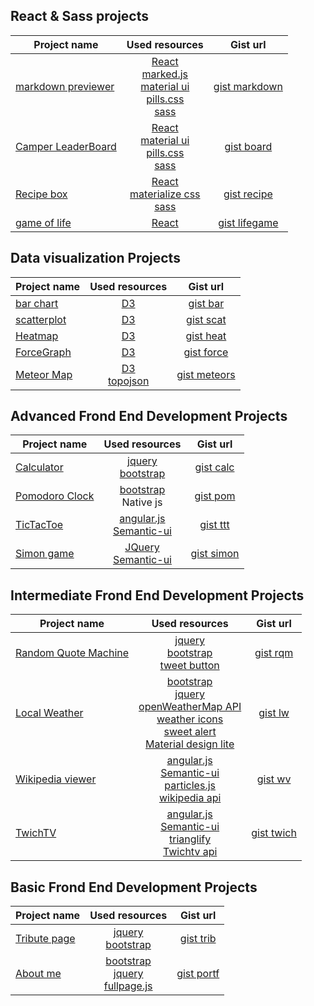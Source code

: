 


## React & Sass projects

| Project name                  | Used resources                       |Gist url|
| ---                           | :---:                                |:---: |
|[markdown previewer][markdown] |[React][react]<br>[marked.js][markjs]<br>[material ui][mater]<br>[pills.css][pills]<br>[sass][sass]|[gist markdown][gmarkdown]       |
| [Camper LeaderBoard][board]   |[React][react]<br>[material ui][mater]<br>[pills.css][pills]<br>[sass][sass]|[gist board][gboard]  |
| [Recipe box][recipe]          |[React][react]<br>[materialize css][materialize]<br>[sass][sass]| [gist recipe][grecipe] |
|[game of life][lifegame]          |[React][react] | [gist lifegame][glifegame]|



## Data visualization Projects

| Project name           | Used resources                              |   Gist url               |
| ---                    | :---:                                       |:---:                     |
| [bar chart][bar]       |  [D3][d3]                                   |[gist bar][gbar]          |
| [scatterplot ][scat]   |  [D3][d3]                                   |[gist scat][gscat]        |
| [Heatmap ][heat]       |  [D3][d3]                                   |[gist heat][gheat]        |
| [ForceGraph ][force]   |  [D3][d3]                                   |[gist force][gforce]      |
| [Meteor Map][meteors]  |  [D3][d3] <br>[topojson][topojson]          |[gist meteors][gmeteors]  |



## Advanced Frond End Development Projects

| Project name           | Used resources                              | Gist url                 |
| ---                    | :---:                                       | :---:                    |
| [Calculator][calc]     | [jquery][jq]  <br>[bootstrap][btstrp]       |[gist calc][gcalc]        |
| [Pomodoro Clock][pom]  | [bootstrap][btstrp] <br> Native js          |[gist pom][gpom]          |
| [TicTacToe][ttt]       | [angular.js][ang] <br> [Semantic-ui][smui]  |[gist ttt][gttt]          |
| [Simon game][simon]    |  [JQuery][jq]<br> [Semantic-ui][smui]       |[gist simon][gsimon]      |


## Intermediate Frond End Development Projects 

| Project name                     | Used resources                                                     | Gist url   |
| ---                              | :---:                                                              | :---:      |
| [Random Quote Machine][rqm]      | [jquery][jq]  <br>[bootstrap][btstrp]<br> [tweet button][twbtn]    |[gist rqm][grqm]  |
| [Local Weather][lw]              | [bootstrap][btstrp]<br>[jquery][jq]<br>[openWeatherMap API][owm]<br>[weather icons][weico]<br>[sweet alert][swal]<br>[Material design lite][matdl]      | [gist lw][glw]  |
| [Wikipedia viewer][wv]           | [angular.js][ang] <br> [Semantic-ui][smui]<br>[particles.js][part]<br>[wikipedia api][wiki]  |[gist wv][gwv]|
| [TwichTV][twich]                 | [angular.js][ang] <br> [Semantic-ui][smui]<br>[trianglify][triang]<br>[Twichtv  api][twichapi]  |[gist twich][gtwich]


##  Basic Frond End Development Projects 
| Project name            | Used resources                                              | Gist url            |
| ---                     | :---:                                                       | :---:               |
| [Tribute page][trib]    | [jquery][jq]  <br>[bootstrap][btstrp]                       |[gist trib][gtrib]   |
| [About me][portf]       | [bootstrap][btstrp]<br>[jquery][jq]<br>[fullpage.js][fpage] |[gist portf][gportf] |




[calc]:https://bumbeishvili.github.io/free-code-camp-projects/FrontEnd/Advanced/Calculator/
[pom]:https://bumbeishvili.github.io/free-code-camp-projects/FrontEnd/Advanced/PomodoroClock/
[ttt]:https://bumbeishvili.github.io/free-code-camp-projects/FrontEnd/Advanced/TicTacToe/
[simon]:https://bumbeishvili.github.io/free-code-camp-projects/FrontEnd/Advanced/SimonGame/
[rqm]:https://bumbeishvili.github.io/free-code-camp-projects/FrontEnd/Intermediate/RandomQuoteMachine/
[lw]:https://bumbeishvili.github.io/free-code-camp-projects/FrontEnd/Intermediate/LocalWeather/
[wv]:https://bumbeishvili.github.io/free-code-camp-projects/FrontEnd/Intermediate/WikipediaViewer/
[twich]:https://bumbeishvili.github.io/free-code-camp-projects/FrontEnd/Intermediate/TwichTV/
[trib]:https://bumbeishvili.github.io/free-code-camp-projects/FrontEnd/Basic/TributePage/
[portf]:https://bumbeishvili.github.io/free-code-camp-projects/FrontEnd/Basic/Portfolio/
[bar]:https://bumbeishvili.github.io/free-code-camp-projects/DataVisualization/BarChart/
[scat]:https://bumbeishvili.github.io/free-code-camp-projects/DataVisualization/ScatterplotChart/
[heat]:https://bumbeishvili.github.io/free-code-camp-projects/DataVisualization/HeatMap/
[force]:https://bumbeishvili.github.io/free-code-camp-projects/DataVisualization/ForceGraph/
[meteors]:https://bumbeishvili.github.io/free-code-camp-projects/DataVisualization/ProjectionMap/
[markdown]:https://bumbeishvili.github.io/free-code-camp-projects/ReactAndSass/MarkdownPreviewer/
[board]:https://bumbeishvili.github.io/free-code-camp-projects/ReactAndSass/CamperLeaderboard/
[recipe]:https://bumbeishvili.github.io/free-code-camp-projects/ReactAndSass/RecipeBox/
[lifegame]:https://bumbeishvili.github.io/free-code-camp-projects/ReactAndSass/GameOfLife/



[jq]:https://jquery.com/
[btstrp]:http://getbootstrap.com/
[fpage]:http://alvarotrigo.com/fullPage/
[ang]:https://angularjs.org/
[smui]:http://semantic-ui.com/
[twbtn]:https://dev.twitter.com/web/tweet-button
[owm]:http://openweathermap.org/api
[swal]:http://t4t5.github.io/sweetalert/
[weico]:https://erikflowers.github.io/weather-icons/
[matdl]:http://getmdl.io/index.html
[part]:http://vincentgarreau.com/particles.js/
[wiki]:https://www.mediawiki.org/wiki/API:Main_page
[triang]:http://qrohlf.com/trianglify/
[twichapi]:https://github.com/justintv/Twitch-API/blob/master/v3_resources/streams.md#get-streamschannel
[d3]:https://d3js.org/
[topojson]:https://github.com/mbostock/topojson
[react]:https://facebook.github.io/react/
[markjs]:https://github.com/chjj/marked
[mater]:http://www.material-ui.com/#/
[pills]:https://github.com/rohitkrai03/pills
[sass]:http://sass-lang.com/guide
[materialize]:http://materializecss.com/


[gcalc]:https://gist.github.com/bumbeishvili/8703a5f12ca08899d7f0553ab14b532f
[gpom]:https://gist.github.com/bumbeishvili/c4f2cbe88a3f7aa64006cb7f1ba5445a
[gttt]:https://gist.github.com/bumbeishvili/384c0021cf2b367f3f4bbfab392d0ecd
[grqm]:https://gist.github.com/bumbeishvili/dee9c153d3a9182dabc63646440741e3
[glw]:https://gist.github.com/bumbeishvili/7850718a871d6bb281a20774bc67c2df
[gwv]:https://gist.github.com/bumbeishvili/3a74164d82f8df4b5db74e064bc813cd
[gtwich]:https://gist.github.com/bumbeishvili/e6f7488a2a8b661b068da76937a63a8e
[gtrib]:https://gist.github.com/bumbeishvili/f45987c807df35679aa7696360cba006
[gportf]:https://gist.github.com/bumbeishvili/fe6f31ffd6f4068e71bf17fb0db8f18a
[gsimon]:https://gist.github.com/bumbeishvili/dc8d690f00a3249c6ecc4c6a1b474b11
[gbar]:https://gist.github.com/bumbeishvili/8f441b36ff9322987ba5d90209f8c659
[gscat]:https://gist.github.com/bumbeishvili/284652ffc35db7835bb4fef4dfa3874c
[gheat]:https://gist.github.com/bumbeishvili/19ca2162f27ad641993e8a414b0fa702
[gforce]:https://gist.github.com/bumbeishvili/91fa12d18a9e1efe78b02154ba6aba2b
[gmeteors]:https://gist.github.com/bumbeishvili/ac92f9770d026589b88253210cab7b50
[gmarkdown]:https://gist.github.com/bumbeishvili/df634e45e75a7d99e2dcd3a273da067f
[gboard]:https://gist.github.com/bumbeishvili/0c14d50081196db585f23fededa1acdd
[grecipe]:https://gist.github.com/bumbeishvili/907fe27d03faf900904c4947d2c4ff5c
[glifegame]:https://gist.github.com/bumbeishvili/f85089be5563812ede359ee3fbe3d2ae
